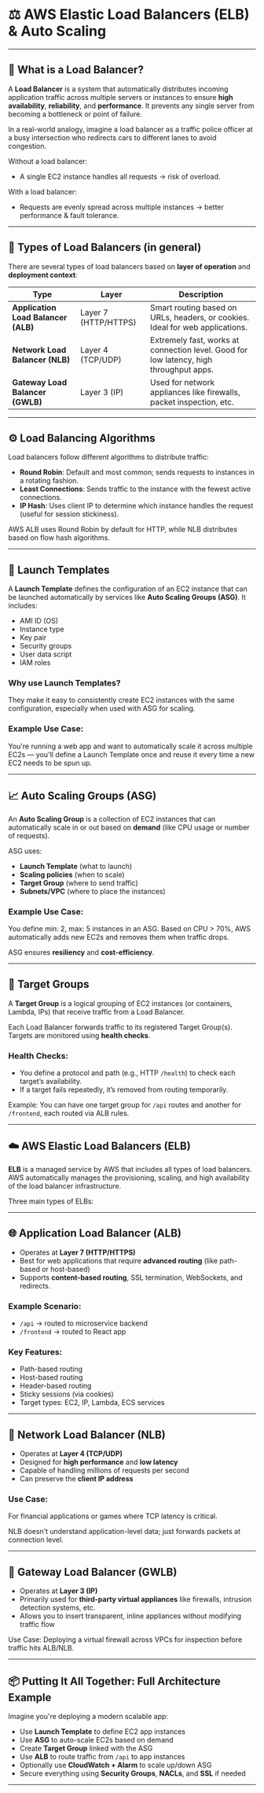 # ⚖️ AWS Elastic Load Balancers (ELB) & Auto Scaling

---

## 🧠 What is a Load Balancer?

A **Load Balancer** is a system that automatically distributes incoming application traffic across multiple servers or instances to ensure **high availability**, **reliability**, and **performance**. It prevents any single server from becoming a bottleneck or point of failure.

In a real-world analogy, imagine a load balancer as a traffic police officer at a busy intersection who redirects cars to different lanes to avoid congestion.

Without a load balancer:
- A single EC2 instance handles all requests → risk of overload.

With a load balancer:
- Requests are evenly spread across multiple instances → better performance & fault tolerance.

---

## 🧰 Types of Load Balancers (in general)

There are several types of load balancers based on **layer of operation** and **deployment context**:

| Type                                | Layer                | Description                                                                            |
| ----------------------------------- | -------------------- | -------------------------------------------------------------------------------------- |
| **Application Load Balancer (ALB)** | Layer 7 (HTTP/HTTPS) | Smart routing based on URLs, headers, or cookies. Ideal for web applications.          |
| **Network Load Balancer (NLB)**     | Layer 4 (TCP/UDP)    | Extremely fast, works at connection level. Good for low latency, high throughput apps. |
| **Gateway Load Balancer (GWLB)**    | Layer 3 (IP)         | Used for network appliances like firewalls, packet inspection, etc.                    |

---

## ⚙️ Load Balancing Algorithms

Load balancers follow different algorithms to distribute traffic:

- **Round Robin**: Default and most common; sends requests to instances in a rotating fashion.
- **Least Connections**: Sends traffic to the instance with the fewest active connections.
- **IP Hash**: Uses client IP to determine which instance handles the request (useful for session stickiness).

AWS ALB uses Round Robin by default for HTTP, while NLB distributes based on flow hash algorithms.

---

## 🚀 Launch Templates

A **Launch Template** defines the configuration of an EC2 instance that can be launched automatically by services like **Auto Scaling Groups (ASG)**. It includes:

- AMI ID (OS)
- Instance type
- Key pair
- Security groups
- User data script
- IAM roles

### Why use Launch Templates?

They make it easy to consistently create EC2 instances with the same configuration, especially when used with ASG for scaling.

### Example Use Case:
You're running a web app and want to automatically scale it across multiple EC2s — you'll define a Launch Template once and reuse it every time a new EC2 needs to be spun up.

---

## 📈 Auto Scaling Groups (ASG)

An **Auto Scaling Group** is a collection of EC2 instances that can automatically scale in or out based on **demand** (like CPU usage or number of requests).

ASG uses:
- **Launch Template** (what to launch)
- **Scaling policies** (when to scale)
- **Target Group** (where to send traffic)
- **Subnets/VPC** (where to place the instances)

### Example Use Case:
You define min: 2, max: 5 instances in an ASG. Based on CPU > 70%, AWS automatically adds new EC2s and removes them when traffic drops.

ASG ensures **resiliency** and **cost-efficiency**.

---

## 🧩 Target Groups

A **Target Group** is a logical grouping of EC2 instances (or containers, Lambda, IPs) that receive traffic from a Load Balancer.

Each Load Balancer forwards traffic to its registered Target Group(s). Targets are monitored using **health checks**.

### Health Checks:
- You define a protocol and path (e.g., HTTP `/health`) to check each target’s availability.
- If a target fails repeatedly, it’s removed from routing temporarily.

Example:
You can have one target group for `/api` routes and another for `/frontend`, each routed via ALB rules.

---

## ☁️ AWS Elastic Load Balancers (ELB)

**ELB** is a managed service by AWS that includes all types of load balancers. AWS automatically manages the provisioning, scaling, and high availability of the load balancer infrastructure.

Three main types of ELBs:

---

## 🌐 Application Load Balancer (ALB)

- Operates at **Layer 7 (HTTP/HTTPS)**
- Best for web applications that require **advanced routing** (like path-based or host-based)
- Supports **content-based routing**, SSL termination, WebSockets, and redirects.

### Example Scenario:
- `/api` → routed to microservice backend
- `/frontend` → routed to React app

### Key Features:
- Path-based routing
- Host-based routing
- Header-based routing
- Sticky sessions (via cookies)
- Target types: EC2, IP, Lambda, ECS services

---

## 🔌 Network Load Balancer (NLB)

- Operates at **Layer 4 (TCP/UDP)**
- Designed for **high performance** and **low latency**
- Capable of handling millions of requests per second
- Can preserve the **client IP address**

### Use Case:
For financial applications or games where TCP latency is critical.

NLB doesn’t understand application-level data; just forwards packets at connection level.

---

## 🔐 Gateway Load Balancer (GWLB)

- Operates at **Layer 3 (IP)**
- Primarily used for **third-party virtual appliances** like firewalls, intrusion detection systems, etc.
- Allows you to insert transparent, inline appliances without modifying traffic flow

Use Case:
Deploying a virtual firewall across VPCs for inspection before traffic hits ALB/NLB.

---

## 📦 Putting It All Together: Full Architecture Example

Imagine you're deploying a modern scalable app:
- Use **Launch Template** to define EC2 app instances
- Use **ASG** to auto-scale EC2s based on demand
- Create **Target Group** linked with the ASG
- Use **ALB** to route traffic from `/api` to app instances
- Optionally use **CloudWatch + Alarm** to scale up/down ASG
- Secure everything using **Security Groups**, **NACLs**, and **SSL** if needed

---